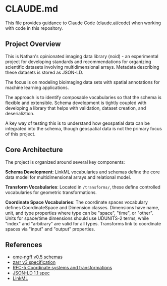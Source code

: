 # CLAUDE.md

This file provides guidance to Claude Code (claude.ai/code) when working with
code in this repository.

## Project Overview

This is Nathan's opinionated imaging data library (noid) - an experimental
project for developing standards and recommendations for organizing scientific
datasets involving multidimensional arrays. Metadata describing these datasets
is stored as JSON-LD.

The focus is on modeling bioimaging data sets with spatial annotations for
machine learning applications.

The approach is to identify composable vocabularies so that the schema is
flexible and extensible. Schema development is tightly coupled with developing
a library that helps with validation, dataset creation, and deserializtion.

A key way of testing this is to understand how geospatial data can be integrated
into the schema, though geospatial data is not the primary focus of this
project.

## Core Architecture

The project is organized around several key components:

**Schema Development**: LinkML vocabularies and schemas
define the core data model for multidimensional arrays and relational
model.

**Transform Vocabularies**: Located in `/transforms/`, these define
controlled vocabularies for geometric transformations.

**Coordinate Space Vocabularies**: The coordinate spaces vocabulary defines
CoordinateSpace and Dimension classes. Dimensions have name, unit, and type
properties where type can be "space", "time", or "other". Units for space/time
dimensions should use UDUNITS-2 terms, while "index" and "arbitrary" are valid
for all types. Transforms link to coordinate spaces via "input" and "output"
properties.

## References

- [ome-ngff v0.5 schemas](https://github.com/ome/ngff/tree/v0.5/schemas)
- [zarr v3 specification](https://zarr-specs.readthedocs.io/en/latest/v3/core/index.html)
- [RFC-5 Coordinate systems and transformations](https://github.com/ome/ngff/blob/main/rfc/5/index.md)
- [JSON-LD 1.1 spec](https://www.w3.org/TR/json-ld11)
- [LinkML](https://linkml.io/linkml/)

